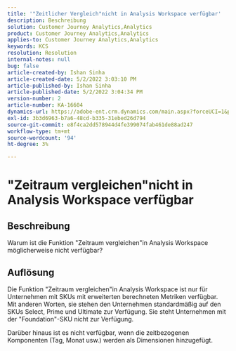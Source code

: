```yaml
---
title: '"Zeitlicher Vergleich"nicht in Analysis Workspace verfügbar'
description: Beschreibung
solution: Customer Journey Analytics,Analytics
product: Customer Journey Analytics,Analytics
applies-to: Customer Journey Analytics,Analytics
keywords: KCS
resolution: Resolution
internal-notes: null
bug: false
article-created-by: Ishan Sinha
article-created-date: 5/2/2022 3:03:10 PM
article-published-by: Ishan Sinha
article-published-date: 5/2/2022 3:04:34 PM
version-number: 2
article-number: KA-16604
dynamics-url: https://adobe-ent.crm.dynamics.com/main.aspx?forceUCI=1&pagetype=entityrecord&etn=knowledgearticle&id=f36f6bf9-28ca-ec11-a7b5-6045bd00dca1
exl-id: 3b3d6963-b7a6-48cd-b335-31ebed26d794
source-git-commit: e8f4ca2dd578944d4fe399074fab461de88ad247
workflow-type: tm+mt
source-wordcount: '94'
ht-degree: 3%

---
```


# &quot;Zeitraum vergleichen&quot;nicht in Analysis Workspace verfügbar

## Beschreibung


Warum ist die Funktion &quot;Zeitraum vergleichen&quot;in Analysis Workspace möglicherweise nicht verfügbar?


## Auflösung


Die Funktion &quot;Zeitraum vergleichen&quot;in Analysis Workspace ist nur für Unternehmen mit SKUs mit erweiterten berechneten Metriken verfügbar. Mit anderen Worten, sie stehen den Unternehmen standardmäßig auf den SKUs Select, Prime und Ultimate zur Verfügung. Sie steht Unternehmen mit der &quot;Foundation&quot;-SKU nicht zur Verfügung.

Darüber hinaus ist es nicht verfügbar, wenn die zeitbezogenen Komponenten (Tag, Monat usw.) werden als Dimensionen hinzugefügt.
